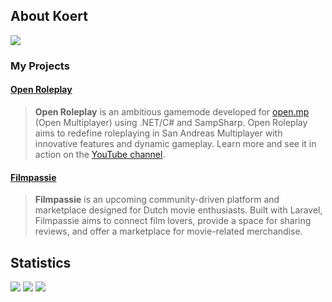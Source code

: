 ## About Koert

![](https://komarev.com/ghpvc/?username=KoertLichtendonk)

### My Projects
#### [Open Roleplay](https://open-roleplay.com/)
> **Open Roleplay** is an ambitious gamemode developed for [open.mp](https://github.com/openmultiplayer) (Open Multiplayer) using .NET/C# and SampSharp. Open Roleplay aims to redefine roleplaying in San Andreas Multiplayer with innovative features and dynamic gameplay. Learn more and see it in action on the [YouTube channel](https://www.youtube.com/@openrp-server).

#### [Filmpassie](https://filmpassie.nl/)
> **Filmpassie** is an upcoming community-driven platform and marketplace designed for Dutch movie enthusiasts. Built with Laravel, Filmpassie aims to connect film lovers, provide a space for sharing reviews, and offer a marketplace for movie-related merchandise.

## Statistics
![](http://github-profile-summary-cards.vercel.app/api/cards/profile-details?username=KoertLichtendonk&theme=transparent)
![](http://github-profile-summary-cards.vercel.app/api/cards/repos-per-language?username=KoertLichtendonk&theme=transparent)
![](http://github-profile-summary-cards.vercel.app/api/cards/most-commit-language?username=KoertLichtendonk&theme=transparent)
